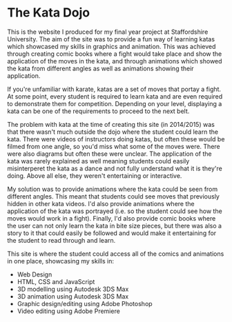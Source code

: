# The Kata Dojo

This is the website I produced for my final year project at Staffordshire University. The aim of the site was to provide a fun way of learning katas which showcased my skills in graphics and animation. This was achieved through creating comic books where a fight would take place and show the application of the moves in the kata, and through animations which showed the kata from different angles as well as animations showing their application.

If you're unfamiliar with karate, katas are a set of moves that portay a fight. At some point, every student is required to learn kata and are even required to demonstrate them for competition. Depending on your level, displaying a kata can be one of the requirements to proceed to the next belt.

The problem with kata at the time of creating this site (in 2014/2015) was that there wasn't much outside the dojo where the student could learn the kata. There were videos of instructors doing katas, but often these would be filmed from one angle, so you'd miss what some of the moves were. There were also diagrams but often these were unclear. The application of the kata was rarely explained as well meaning students could easily misinterperet the kata as a dance and not fully understand what it is they're doing. Above all else, they weren't entertaining or interactive.

My solution was to provide animations where the kata could be seen from different angles. This meant that students could see moves that previously hidden in other kata videos. I'd also provide animations where the application of the kata was portrayed (i.e. so the student could see how the moves would work in a fight). Finally, I'd also provide comic books where the user can not only learn the kata in bite size pieces, but there was also a story to it that could easily be followed and would make it entertaining for the student to read through and learn.

This site is where the student could access all of the comics and animations in one place, showcasing my skills in:

- Web Design
- HTML, CSS and JavaScript
- 3D modelling using Autodesk 3DS Max
- 3D animation using Autodesk 3DS Max
- Graphic design/editing using Adobe Photoshop
- Video editing using Adobe Premiere
